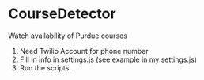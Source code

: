 # CourseDetector
Watch availability of Purdue courses

1. Need Twilio Account for phone number
2. Fill in info in settings.js (see example in my settings.js)
3. Run the scripts.
